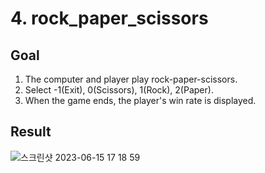 # 4. rock_paper_scissors

## Goal

1. The computer and player play rock-paper-scissors.
2. Select -1(Exit), 0(Scissors), 1(Rock), 2(Paper).
3. When the game ends, the player's win rate is displayed.

## Result

![스크린샷 2023-06-15 17 18 59](https://github.com/crevee/c-review/assets/64821752/446d692b-70fe-46ef-b033-a6a4a2e2cf2f)

